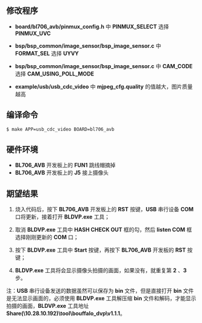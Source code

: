 ## 修改程序
- **board/bl706_avb/pinmux_config.h** 中 **PINMUX_SELECT** 选择 **PINMUX_UVC**

- **bsp/bsp_common/image_sensor/bsp_image_sensor.c** 中 **FORMAT_SEL** 选择 **UYVY**

- **bsp/bsp_common/image_sensor/bsp_image_sensor.c** 中 **CAM_CODE** 选择 **CAM_USING_POLL_MODE**

- **example/usb/usb_cdc_video** 中 **mjpeg_cfg.quality** 的值越大，图片质量越高

## 编译命令
```bash
$ make APP=usb_cdc_video BOARD=bl706_avb
```

## 硬件环境
- **BL706_AVB** 开发板上的 **FUN1** 跳线帽摘掉
- **BL706_AVB** 开发板上的 **J5** 接上摄像头

## 期望结果
1. 烧入代码后，按下 **BL706_AVB** 开发板上的 **RST** 按键，**USB** 串行设备 **COM** 口将更新，接着打开 **BLDVP.exe** 工具；

2. 取消 **BLDVP.exe** 工具中 **HASH CHECK OUT** 框的勾，然后 **listen COM** 框选择刚刚更新的 **COM** 口；

3. 按下 **BLDVP.exe** 工具中 **Start** 按键，再按下 **BL706_AVB** 开发板的 **RST** 按键；

4.  **BLDVP.exe** 工具将会显示摄像头拍摄的画面，如果没有，就重复第 **2** 、**3** 步。


注：**USB** 串行设备发送的数据虽然可以保存为 **bin** 文件，但是直接打开 **bin** 文件是无法显示画面的，必须使用 **BLDVP.exe** 工具解压缩 **bin** 文件和解码，才能显示拍摄的画面，**BLDVP.exe** 工具地址 **Share(\\10.28.10.192)\tool\bouffalo_dvp\v1.1.1**。